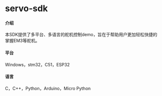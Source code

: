 # servo-sdk

#### 介绍
本SDK提供了多平台、多语言的舵机控制demo，旨在于帮助用户更加轻松快捷的掌握EM3等舵机。

#### 平台
Windows，stm32，C51，ESP32
#### 语言
C，C++，Python，Arduino，Micro Python
